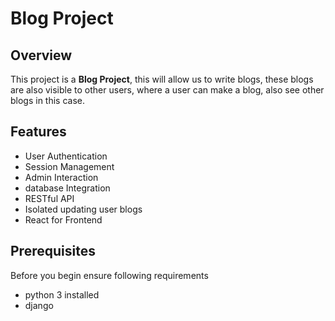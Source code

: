 # Blog Project
## Overview
This project is a **Blog Project**, this will allow us to write blogs, these blogs are also visible to other users, where a user can make a blog, also see other blogs in this case.
## Features
<ul>
  <li>User Authentication
  <li>Session Management</li>
  <li>Admin Interaction</li>
  <li>database Integration</li>
  <li>RESTful API</li>
  <li>Isolated updating user blogs</li>
  <li>React for Frontend</li>
</ul>


## Prerequisites

Before you begin ensure following requirements
<ul>
  <li>python 3 installed</li>
  <li>django</li>
</ul>